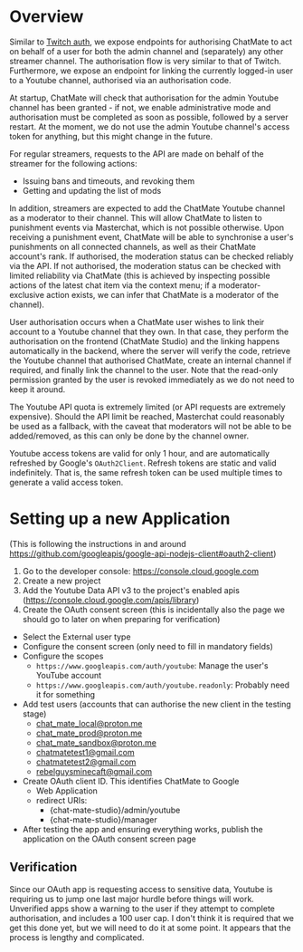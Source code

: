 # Overview

Similar to [Twitch auth](./twitch-auth.md), we expose endpoints for authorising ChatMate to act on behalf of a user for both the admin channel and (separately) any other streamer channel. The authorisation flow is very similar to that of Twitch. Furthermore, we expose an endpoint for linking the currently logged-in user to a Youtube channel, authorised via an authorisation code.

At startup, ChatMate will check that authorisation for the admin Youtube channel has been granted - if not, we enable administrative mode and authorisation must be completed as soon as possible, followed by a server restart. At the moment, we do not use the admin Youtube channel's access token for anything, but this might change in the future.

For regular streamers, requests to the API are made on behalf of the streamer for the following actions:
- Issuing bans and timeouts, and revoking them
- Getting and updating the list of mods

In addition, streamers are expected to add the ChatMate Youtube channel as a moderator to their channel. This will allow ChatMate to listen to punishment events via Masterchat, which is not possible otherwise. Upon receiving a punishment event, ChatMate will be able to synchronise a user's punishments on all connected channels, as well as their ChatMate account's rank. If authorised, the moderation status can be checked reliably via the API. If not authorised, the moderation status can be checked with limited reliability via ChatMate (this is achieved by inspecting possible actions of the latest chat item via the context menu; if a moderator-exclusive action exists, we can infer that ChatMate is a moderator of the channel).

User authorisation occurs when a ChatMate user wishes to link their account to a Youtube channel that they own. In that case, they perform the authorisation on the frontend (ChatMate Studio) and the linking happens automatically in the backend, where the server will verify the code, retrieve the Youtube channel that authorised ChatMate, create an internal channel if required, and finally link the channel to the user. Note that the read-only permission granted by the user is revoked immediately as we do not need to keep it around.

The Youtube API quota is extremely limited (or API requests are extremely expensive). Should the API limit be reached, Masterchat could reasonably be used as a fallback, with the caveat that moderators will not be able to be added/removed, as this can only be done by the channel owner.

Youtube access tokens are valid for only 1 hour, and are automatically refreshed by Google's `OAuth2Client`. Refresh tokens are static and valid indefinitely. That is, the same refresh token can be used multiple times to generate a valid access token.

# Setting up a new Application
(This is following the instructions in and around https://github.com/googleapis/google-api-nodejs-client#oauth2-client)

1. Go to the developer console: https://console.cloud.google.com
2. Create a new project
3. Add the Youtube Data API v3 to the project's enabled apis (https://console.cloud.google.com/apis/library)
4. Create the OAuth consent screen (this is incidentally also the page we should go to later on when preparing for verification)
  - Select the External user type
  - Configure the consent screen (only need to fill in mandatory fields)
  - Configure the scopes
    - `https://www.googleapis.com/auth/youtube`: Manage the user's YouTube account
    - `https://www.googleapis.com/auth/youtube.readonly`: Probably need it for something
  - Add test users (accounts that can authorise the new client in the testing stage)
    - chat_mate_local@proton.me
    - chat_mate_prod@proton.me
    - chat_mate_sandbox@proton.me
    - chatmatetest1@gmail.com
    - chatmatetest2@gmail.com
    - rebelguysminecaft@gmail.com
- Create OAuth client ID. This identifies ChatMate to Google
  - Web Application
  - redirect URIs:
    - {chat-mate-studio}/admin/youtube
    - {chat-mate-studio}/manager
- After testing the app and ensuring everything works, publish the application on the OAuth consent screen page

## Verification
Since our OAuth app is requesting access to sensitive data, Youtube is requiring us to jump one last major hurdle before things will work. Unverified apps show a warning to the user if they attempt to complete authorisation, and includes a 100 user cap. I don't think it is required that we get this done yet, but we will need to do it at some point. It appears that the process is lengthy and complicated.
